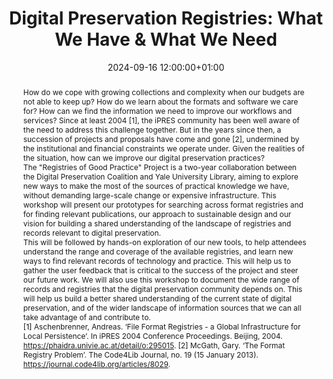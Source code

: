 ---
abstract: 'How do we cope with growing collections and complexity when our budgets
  are not able to keep up? How do we learn about the formats and software we care
  for? How can we find the information we need to improve our workflows and services?
  Since at least 2004 [1], the iPRES community has been well aware of the need to
  address this challenge together. But in the years since then, a succession of projects
  and proposals have come and gone [2], undermined by the institutional and financial
  constraints we operate under. Given the realities of the situation, how can we improve
  our digital preservation practices?


  The "Registries of Good Practice" Project is a two-year collaboration between the
  Digital Preservation Coalition and Yale University Library, aiming to explore new
  ways to make the most of the sources of practical knowledge we have, without demanding
  large-scale change or expensive infrastructure. This workshop will present our prototypes
  for searching across format registries and for finding relevant publications, our
  approach to sustainable design and our vision for building a shared understanding
  of the landscape of registries and records relevant to digital preservation.


  This will be followed by hands-on exploration of our new tools, to help attendees
  understand the range and coverage of the available registries, and learn new ways
  to find relevant records of technology and practice. This will help us to gather
  the user feedback that is critical to the success of the project and steer our future
  work. We will also use this workshop to document the wide range of records and registries
  that the digital preservation community depends on. This will help us build a better
  shared understanding of the current state of digital preservation, and of the wider
  landscape of information sources that we can all take advantage of and contribute
  to.


  [1] Aschenbrenner, Andreas. ‘File Format Registries - a Global Infrastructure for
  Local Persistence’. In iPRES 2004 Conference Proceedings. Beijing, 2004. https://phaidra.univie.ac.at/detail/o:295015.

  [2] McGath, Gary. ‘The Format Registry Problem’. The Code4Lib Journal, no. 19 (15
  January 2013). https://journal.code4lib.org/articles/8029.'
creators:
- Andrew Jackson
- ' Paul Wheatley'
date: 2024-09-16 12:00:00+01:00
document_url: null
grand_parent: iPRES
institutions: []
keywords:
- approaches to preservation
- scaling up
landing_page_url: ''
language: eng
layout: publication
license: Creative Commons Attribution 4.0 (CC-BY-4.0)
notes_url: ''
parent: iPRES 2024
publication_type: workshop
size: null
slides_url: ''
source_name: iPRES
stream_url: ''
title: 'Digital Preservation Registries: What We Have & What We Need'
year: 2024
---